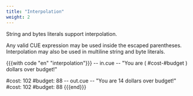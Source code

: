 ```yaml
---
title: "Interpolation"
weight: 2
---
```


String and bytes literals support interpolation.

Any valid CUE expression may be used inside the escaped parentheses.
Interpolation may also be used in multiline string and byte literals.

{{{with code "en" "interpolation"}}}
-- in.cue --
"You are \( #cost-#budget ) dollars over budget!"

#cost:   102
#budget: 88
-- out.cue --
"You are 14 dollars over budget!"
#cost:   102
#budget: 88
{{{end}}}
